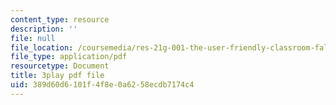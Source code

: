 ```yaml
---
content_type: resource
description: ''
file: null
file_location: /coursemedia/res-21g-001-the-user-friendly-classroom-fall-2020/389d60d6101f4f8e0a6258ecdb7174c4_Dy4KEXJsVIY.pdf
file_type: application/pdf
resourcetype: Document
title: 3play pdf file
uid: 389d60d6-101f-4f8e-0a62-58ecdb7174c4
---
```

